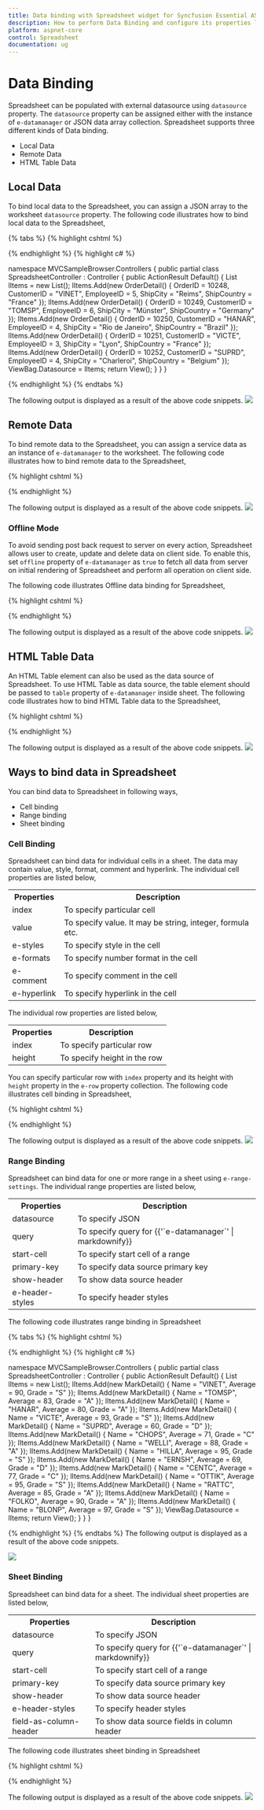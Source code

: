 ```yaml
---
title: Data binding with Spreadsheet widget for Syncfusion Essential ASP.NET Core
description: How to perform Data Binding and configure its properties like dataSource, query etc.
platform: aspnet-core
control: Spreadsheet
documentation: ug
---
```

# Data Binding

Spreadsheet can be populated with external datasource using `datasource` property. The `datasource` property can be assigned either with the instance of `e-datamanager` or JSON data array collection. Spreadsheet supports three different kinds of Data binding.

* Local Data
* Remote Data
* HTML Table Data

## Local Data

To bind local data to the Spreadsheet, you can assign a JSON array to the worksheet `datasource` property. The following code illustrates how to bind local data to the Spreadsheet,

{% tabs %}
{% highlight cshtml %}

<ej-spread-sheet id="Spreadsheet">
    <e-sheets>
        <e-sheet datasource="ViewBag.Datasource"></e-sheet>
    </e-sheets>
</ej-spread-sheet>
    
{% endhighlight %}
{% highlight c# %}

namespace MVCSampleBrowser.Controllers
{
    public partial class SpreadsheetController : Controller
    {
        public ActionResult Default()
        {
            List<OrderDetail> lItems = new List<OrderDetail>();
            lItems.Add(new OrderDetail() { OrderID = 10248, CustomerID = "VINET", EmployeeID = 5, ShipCity = "Reims", ShipCountry = "France" });
            lItems.Add(new OrderDetail() { OrderID = 10249, CustomerID = "TOMSP", EmployeeID = 6, ShipCity = "Münster", ShipCountry = "Germany" });
            lItems.Add(new OrderDetail() { OrderID = 10250, CustomerID = "HANAR", EmployeeID = 4, ShipCity = "Rio de Janeiro", ShipCountry = "Brazil" });
            lItems.Add(new OrderDetail() { OrderID = 10251, CustomerID = "VICTE", EmployeeID = 3, ShipCity = "Lyon", ShipCountry = "France" });
            lItems.Add(new OrderDetail() { OrderID = 10252, CustomerID = "SUPRD", EmployeeID = 4, ShipCity = "Charleroi", ShipCountry = "Belgium" });
            ViewBag.Datasource = lItems;
            return View();
        }
    }
}

{% endhighlight %}
{% endtabs %}

The following output is displayed as a result of the above code snippets.
![](Data-Binding_images/Data-Binding_img1.png)

## Remote Data

To bind remote data to the Spreadsheet, you can assign a service data as an instance of `e-datamanager` to the worksheet. The following code illustrates how to bind remote data to the Spreadsheet,

{% highlight cshtml %}

<ej-spread-sheet id="Spreadsheet">
    <e-sheets>
        <e-sheet query="new ej.Query().select(['OrderID', 'CustomerID', 'EmployeeID', 'ShipCity', 'Freight'])
        .take(50)" primary-key="OrderID">
            <e-datamanager url="http://mvc.syncfusion.com/Services/Northwnd.svc/Orders/"></e-datamanager>
        </e-sheet>
    </e-sheets>
</ej-spread-sheet>
    
{% endhighlight %}

The following output is displayed as a result of the above code snippets.
![](Data-Binding_images/Data-Binding_img2.png)

### Offline Mode

To avoid sending post back request to server on every action, Spreadsheet allows user to create, update and delete data on client side. To enable this, set `offline` property of `e-datamanager` as `true` to fetch all data from server on initial rendering of Spreadsheet and perform all operation on client side.

The following code illustrates Offline data binding for Spreadsheet,

{% highlight cshtml %}

<ej-spread-sheet id="Spreadsheet">
    <e-sheets>
        <e-sheet query="new ej.Query().select(['OrderID', 'CustomerID', 'EmployeeID', 'ShipCity', 'Freight'])
        .take(50)" primary-key="OrderID">
            <e-datamanager url="http://mvc.syncfusion.com/Services/Northwnd.svc/Orders/" offline="true"></e-datamanager>
        </e-sheet>
    </e-sheets>
</ej-spread-sheet>
    
{% endhighlight %}

The following output is displayed as a result of the above code snippets.
![](Data-Binding_images/Data-Binding_img2.png)

## HTML Table Data

An HTML Table element can also be used as the data source of Spreadsheet. To use HTML Table as data source, the table element should be passed to `table` property of `e-datamanager` inside sheet. The following code illustrates how to bind HTML Table data to the Spreadsheet,

{% highlight cshtml %}

<ej-spread-sheet id="Spreadsheet">
    <e-sheets>
        <e-sheet show-header="false">
            <e-datamanager table="#_table1"></e-datamanager>
        </e-sheet>
    </e-sheets>
</ej-spread-sheet>

<script id="_table1" type="text/template">    
    <table id="Table1">
        <thead>
            <tr>
                <th>Laptop</th>
                <th>Model</th>
                <th>Price</th>
                <th>OS</th>
                <th>RAM</th>
                <th>ScreenSize</th>
            </tr>
        </thead>
        <tbody>
            <tr>
                <td>Dell Vostro</td>
                <td>2520</td>
                <td>39990</td>
                <td>Windows 8</td>
                <td>4GB</td>
                <td>15.6</td>
            </tr>
            <tr>
                <td>HP Pavilion Sleekbook</td>
                <td>14-B104AU</td>
                <td>22800</td>
                <td>Windows 8</td>
                <td>2GB</td>
                <td>14</td>
            </tr>
            <tr>
                <td>Sony Vaio</td>
                <td>E14A15</td>
                <td>42500</td>
                <td>Windows 7 Home Premium</td>
                <td>4GB DDR3 RAM</td>
                <td>14</td>
            </tr>
            <tr>
                <td>Lenovo</td>
                <td>Yoga 13</td>
                <td>57000</td>
                <td>Windows 8 RT</td>
                <td>2GB DDR3 RAM</td>
                <td>11.6</td>
            </tr>
            <tr>
                <td>Toshiba</td>
                <td>L850-Y3110</td>
                <td>57700</td>
                <td>Windows 8 SL</td>
                <td>8GB DDR3 RAM</td>
                <td>15.6</td>
            </tr>
        </tbody>
    </table>
</script>
{% endhighlight %}

The following output is displayed as a result of the above code snippets.
![](Data-Binding_images/Data-Binding_img3.png)

## Ways to bind data in Spreadsheet

You can bind data to Spreadsheet in following ways,

* Cell binding
* Range binding
* Sheet binding

### Cell Binding

Spreadsheet can bind data for individual cells in a sheet. The data may contain value, style, format, comment and hyperlink. The individual cell properties are listed below,

<table>
    <tr>
        <th>
            Properties
        </th>
        <th>
            Description
        </th>
    </tr>
    <tr>
        <td>
            index
        </td>
        <td>
            To specify particular cell
        </td>
    </tr>
    <tr>
        <td>
            value
        </td>
        <td>
            To specify value. It may be string, integer, formula etc.
        </td>
    </tr>
    <tr>
        <td>
            e-styles
        </td>
        <td>
            To specify style in the cell
        </td>
    </tr>
    <tr>
        <td>
            e-formats
        </td>
        <td>
            To specify number format in the cell
        </td>
    </tr>
    <tr>
        <td>
            e-comment
        </td>
        <td>
            To specify comment in the cell
        </td>
    </tr>
    <tr>        
        <td>
            e-hyperlink
        </td>
        <td>
            To specify hyperlink in the cell
        </td>
    </tr>
</table>

The individual row properties are listed below,

<table>
    <tr>
        <th>
            Properties
        </th>
        <th>
            Description
        </th>
    </tr>
    <tr>
        <td>
            index
        </td>
        <td>
            To specify particular row
        </td>
    </tr>
    <tr>
        <td>
            height
        </td>
        <td>
            To specify height in the row
        </td>
    </tr>
</table>

You can specify particular row with `index` property and its height with `height` property in the `e-row` property collection. The following code illustrates cell binding in Spreadsheet,

{% highlight cshtml %}

<ej-spread-sheet id="Spreadsheet">
    <e-sheets>
        <e-sheet>
            <e-rows>
                <e-row height="30">
                    <e-cells>
                        <e-cell value="Item Name">
                            <e-styles font-weight="bold" color="#FFFFFF" background-color="#428bca"></e-styles>
                        </e-cell>
                        <e-cell value="Quantity">
                            <e-styles font-weight="bold" color="#FFFFFF" background-color="#428bca"></e-styles>
                        </e-cell>
                        <e-cell value="Price">
                            <e-styles font-weight="bold" color="#FFFFFF" background-color="#428bca"></e-styles>
                        </e-cell>
                        <e-cell value="Amount">
                            <e-styles font-weight="bold" color="#FFFFFF" background-color="#428bca"></e-styles>
                        </e-cell>
                        <e-cell value="Stock Details">
                            <e-styles font-weight="bold" color="#FFFFFF" background-color="#428bca"></e-styles>
                        </e-cell>
                        <e-cell value="Website">
                            <e-styles font-weight="bold" color="#FFFFFF" background-color="#428bca"></e-styles>
                        </e-cell>
                    </e-cells>
                </e-row>
                <e-row>
                    <e-cells>
                        <e-cell value="Casual Shoes">
                            <e-comment value="Casual Footwears with wide variety of colors."></e-comment>
                        </e-cell>
                        <e-cell value="20" index="2">
                            <e-formats type="currency"></e-formats>
                        </e-cell>
                        <e-cell value="=B2*C2">
                            <e-formats type="currency"></e-formats>
                        </e-cell>
                        <e-cell value="OUT OF STOCK"></e-cell>
                        <e-cell value="Amazon">
                            <e-hyperlink web-addr="www.amazon.com"></e-hyperlink>
                        </e-cell>
                    </e-cells>
                </e-row>
                <e-row>
                    <e-cells>
                        <e-cell value="Sports Shoes">
                            <e-styles background-color="#E5F3FF"></e-styles>
                        </e-cell>
                        <e-cell value="20">
                            <e-styles background-color="#E5F3FF"></e-styles>
                        </e-cell>
                        <e-cell value="30">
                            <e-formats type="currency"></e-formats>
                            <e-styles background-color="#E5F3FF"></e-styles>
                        </e-cell>
                        <e-cell value="=B3*C3">
                            <e-formats type="currency"></e-formats>
                            <e-styles background-color="#E5F3FF"></e-styles>
                        </e-cell>
                        <e-cell value="IN STOCK">
                            <e-styles background-color="#E5F3FF"></e-styles>
                        </e-cell>
                        <e-cell value="AliExpress">
                            <e-hyperlink web-addr="www.aliexpress.com"></e-hyperlink>
                            <e-styles background-color="#E5F3FF"></e-styles>
                        </e-cell>
                    </e-cells>
                </e-row>
                <e-row>
                    <e-cells>
                        <e-cell value="Formal Shoes">
                            <e-comment value="Formal Footwears with wide range of sizes."></e-comment>
                        </e-cell>
                        <e-cell value="20"></e-cell>
                        <e-cell value="15">
                            <e-formats type="currency"></e-formats>
                        </e-cell>
                        <e-cell value="=B4*C4">
                            <e-formats type="currency"></e-formats>
                        </e-cell>
                        <e-cell value="OUT OF STOCK"></e-cell>
                        <e-cell value="Amazon">
                            <e-hyperlink web-addr="www.amazon.com"></e-hyperlink>
                        </e-cell>
                    </e-cells>
                </e-row>
                <e-row height="30" index="5">
                    <e-cells>
                        <e-cell>
                            <e-styles background-color="#428bca"></e-styles>
                        </e-cell>
                        <e-cell>
                            <e-styles background-color="#428bca"></e-styles>
                        </e-cell>
                        <e-cell value="Total Amount" index="2">
                            <e-styles font-weight="bold" color="#FFFFFF" background-color="#428bca"></e-styles>
                        </e-cell>
                        <e-cell value="=Sum(D2:D4)">
                            <e-formats type="currency"></e-formats>
                            <e-styles font-weight="bold" color="#FFFFFF" background-color="#428bca"></e-styles>
                        </e-cell>
                        <e-cell>
                            <e-styles background-color="#428bca"></e-styles>
                        </e-cell>
                        <e-cell>
                            <e-styles background-color="#428bca"></e-styles>
                        </e-cell>
                    </e-cells>
                </e-row>
            </e-rows>
        </e-sheet>
    </e-sheets>
</ej-spread-sheet>

{% endhighlight %}

The following output is displayed as a result of the above code snippets.
![](Data-Binding_images/Data-Binding_img4.png)

### Range Binding

Spreadsheet can bind data for one or more range in a sheet using `e-range-settings`. The individual range properties are listed below,

<table>
    <tr>
        <th>
            Properties
        </th>
        <th>
            Description
        </th>
    </tr>
    <tr>
        <td>
            datasource
        </td>
        <td>
            To specify JSON 
        </td>
    </tr>
    <tr>    
        <td>
            query
        </td>
        <td>
            To specify query for {{'`e-datamanager`' | markdownify}}
        </td>
    </tr>
    <tr>
        <td>    
            start-cell
        </td>
        <td>
            To specify start cell of a range
        </td>
    </tr>
    <tr>
        <td>
            primary-key
        </td>
        <td>
            To specify data source primary key
        </td>
    </tr>
    <tr>
        <td>
            show-header
        </td>
        <td>
            To show data source header
        </td>
    </tr>
    <tr>
        <td>
            e-header-styles
        </td>
        <td>
            To specify header styles
        </td>
    </tr>
</table>

The following code illustrates range binding in Spreadsheet

{% tabs %}
{% highlight cshtml %}

<ej-spread-sheet id="Spreadsheet">
    <e-sheets>
        <e-sheet>
            <e-range-settings>
                <e-range-setting datasource="ViewBag.Datasource" show-header="true" start-cell="C2">
                    <e-header-styles font-weight="bold"></e-header-styles>
                </e-range-setting>
            </e-range-settings>
        </e-sheet>
    </e-sheets>
</ej-spread-sheet>
    
{% endhighlight %}
{% highlight c# %}

namespace MVCSampleBrowser.Controllers
{
    public partial class SpreadsheetController : Controller
    {
        public ActionResult Default()
        {
            List<MarkDetail> lItems = new List<MarkDetail>();
            lItems.Add(new MarkDetail() { Name = "VINET", Average = 90, Grade = "S" });
            lItems.Add(new MarkDetail() { Name = "TOMSP", Average = 83, Grade = "A" });
            lItems.Add(new MarkDetail() { Name = "HANAR", Average = 80, Grade = "A" });
            lItems.Add(new MarkDetail() { Name = "VICTE", Average = 93, Grade = "S" });
            lItems.Add(new MarkDetail() { Name = "SUPRD", Average = 60, Grade = "D" });
            lItems.Add(new MarkDetail() { Name = "CHOPS", Average = 71, Grade = "C" });
            lItems.Add(new MarkDetail() { Name = "WELLI", Average = 88, Grade = "A" });
            lItems.Add(new MarkDetail() { Name = "HILLA", Average = 95, Grade = "S" });
            lItems.Add(new MarkDetail() { Name = "ERNSH", Average = 69, Grade = "D" });
            lItems.Add(new MarkDetail() { Name = "CENTC", Average = 77, Grade = "C" });
            lItems.Add(new MarkDetail() { Name = "OTTIK", Average = 95, Grade = "S" });
            lItems.Add(new MarkDetail() { Name = "RATTC", Average = 85, Grade = "A" });
            lItems.Add(new MarkDetail() { Name = "FOLKO", Average = 90, Grade = "A" });
            lItems.Add(new MarkDetail() { Name = "BLONP", Average = 97, Grade = "S" });
            ViewBag.Datasource = lItems;
            return View();
        }
    }
}

{% endhighlight %}
{% endtabs %}
The following output is displayed as a result of the above code snippets.

![](Data-Binding_images/Data-Binding_img5.png)

### Sheet Binding

Spreadsheet can bind data for a sheet. The individual sheet properties are listed below,

<table>
    <tr>
        <th>
            Properties
        </th>
        <th>
            Description
        </th>
    </tr>
    <tr>
        <td>
            datasource
        </td>
        <td>
            To specify JSON 
        </td>
    </tr>
    <tr>
        <td>
            query
        </td>
        <td>
            To specify query for {{'`e-datamanager`' | markdownify}}
        </td>
    </tr>
    <tr>
        <td>
            start-cell
        </td>
        <td>
            To specify start cell of a range
        </td>
    </tr>
    <tr>
        <td>
            primary-key
        </td>
        <td>
            To specify data source primary key
        </td>
    </tr>
    <tr>
        <td>
            show-header
        </td>
        <td>
            To show data source header
        </td>
    </tr>
    <tr>
        <td>
            e-header-styles
        </td>
        <td>
            To specify header styles
        </td>
    </tr>
    <tr>
        <td>
            field-as-column-header
        </td>
        <td>
            To show data source fields in column header
        </td>
    </tr>
</table>

The following code illustrates sheet binding in Spreadsheet

{% highlight cshtml %}

<ej-spread-sheet id="Spreadsheet">
    <e-sheets>
        <e-sheet query="new ej.Query().select(['OrderID', 'CustomerID', 'EmployeeID', 'ShipCity', 'Freight'])
        .take(50)" primary-key="OrderID" field-as-column-header="true">
            <e-datamanager url="http://mvc.syncfusion.com/Services/Northwnd.svc/Orders/"></e-datamanager>
        </e-sheet>
    </e-sheets>
</ej-spread-sheet>
    
{% endhighlight %}

The following output is displayed as a result of the above code snippets. 
![](Data-Binding_images/Data-Binding_img6.png)

